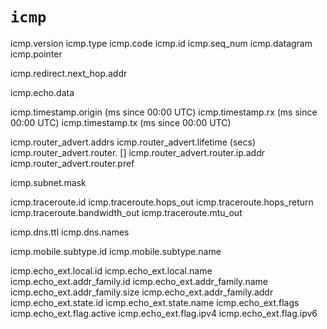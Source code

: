 # `icmp`

icmp.version
icmp.type
icmp.code
icmp.id
icmp.seq_num
icmp.datagram
icmp.pointer

icmp.redirect.next_hop.addr

icmp.echo.data

icmp.timestamp.origin (ms since 00:00 UTC)
icmp.timestamp.rx (ms since 00:00 UTC)
icmp.timestamp.tx (ms since 00:00 UTC)

icmp.router_advert.addrs
icmp.router_advert.lifetime (secs)
icmp.router_advert.router. []
icmp.router_advert.router.ip.addr
icmp.router_advert.router.pref

icmp.subnet.mask

icmp.traceroute.id
icmp.traceroute.hops_out
icmp.traceroute.hops_return
icmp.traceroute.bandwidth_out
icmp.traceroute.mtu_out

icmp.dns.ttl
icmp.dns.names

icmp.mobile.subtype.id
icmp.mobile.subtype.name

icmp.echo_ext.local.id
icmp.echo_ext.local.name
icmp.echo_ext.addr_family.id
icmp.echo_ext.addr_family.name
icmp.echo_ext.addr_family.size
icmp.echo_ext.addr_family.addr
icmp.echo_ext.state.id
icmp.echo_ext.state.name
icmp.echo_ext.flags
icmp.echo_ext.flag.active
icmp.echo_ext.flag.ipv4
icmp.echo_ext.flag.ipv6

